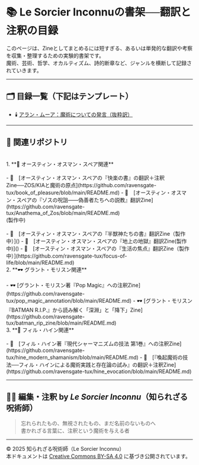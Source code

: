 # 📚 Le Sorcier Inconnuの書架──翻訳と注釈の目録

このページは、Zineとしてまとめるには短すぎる、あるいは単発的な翻訳や考察を収集・整理するための実験的書架です。  
魔術、芸術、哲学、オカルティズム、詩的断章など、ジャンルを横断して記録されていきます。

---

## 🗂 目録一覧（下記はテンプレート）

- 🕯️ [アラン・ムーア：魔術についての発言（抜粋訳）](alan_moore_magick_quotes.md)

---

## 🔗 関連リポジトリ
<br>
1. **🎨 オースティン・オスマン・スペア関連**<br>
<br>
- 🎨　[オースティン・オスマン・スペアの『快楽の書』の翻訳＋注釈Zine──ZOS/KIAと魔術の原点](https://github.com/ravensgate-tux/book_of_pleasure/blob/main/README.md)
- 🎨　[オースティン・オスマン・スペアの『ゾスの呪詛――偽善者たちへの説教』翻訳Zine](https://github.com/ravensgate-tux/Anathema_of_Zos/blob/main/README.md)
<br>
(製作中)<br>
<br>
- 🚧　[オースティン・オスマン・スペアの『半獣神たちの書』翻訳Zine（製作中）]()
- 🚧　[オースティン・オスマン・スペアの『地上の地獄』翻訳Zine(製作中)]()
- 🚧　[オースティン・オスマン・スペアの『生活の焦点』翻訳Zine（製作中）](https://github.com/ravensgate-tux/focus-of-life/blob/main/README.md)
<br>
2. **🕶 グラント・モリスン関連**<br>
<br>
- 🕶 [グラント・モリスン著『Pop Magic』への注釈Zine](https://github.com/ravensgate-tux/pop_magic_annotation/blob/main/README.md)
- 🕶 [グラント・モリスン『BATMAN R.I.P.』から読み解く「深淵」と「降下」Zine](https://github.com/ravensgate-tux/batman_rip_zine/blob/main/README.md)
<br>
3. **🦑 フィル・ハイン関連**<br>
<br>
- 🦑　[フィル・ハイン著『現代シャーマニズムの技法 第1巻』への注釈Zine](https://github.com/ravensgate-tux/hine_modern_shamanism/blob/main/README.md)
- 🦑　[『喚起魔術の技法──フィル・ハインによる魔術実践と存在論の試み』の翻訳＋注釈Zine](https://github.com/ravensgate-tux/hine_evocation/blob/main/README.md)
<br>

---

## 🧙‍♂️ 編集・注釈 by *Le Sorcier Inconnu*（知られざる呪術師）

> 忘れられたもの、無視されたもの、まだ名前のないものへ  
> 書かれざる言葉に、注釈という魔術を与える者

---

© 2025 知られざる呪術師（Le Sorcier Inconnu）  
本ドキュメントは [Creative Commons BY-SA 4.0](https://creativecommons.org/licenses/by-sa/4.0/deed.ja) に基づき公開されています。
